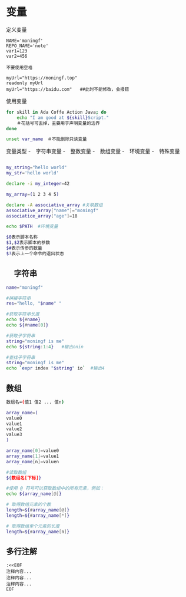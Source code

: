 # 变量

定义变量
```shell title:变量与只读变量
NAME='moningf'
REPO_NAME='note'
var1=123
var2=456

不要使用空格

myUrl="https://moningf.top"
readonly myUrl
myUrl="https://baidu.com"   ##此时不能修改，会报错
```


使用变量
```sh title:使用变量
for skill in Ada Coffe Action Java; do
	echo "I am good at ${skill}Script."
	＃花括号可去掉，主要用于声明变量的边界
done
```


```sh title:删除变量
unset var_name　＃不能删除只读变量
```



变量类型
-　字符串变量
-　整数变量
-　数组变量
-　环境变量
-　特殊变量
```sh title:变量类型演示

my_string="hello world"
my_str='hello world'

declare -i my_integer=42

my_array=(1 2 3 4 5)

declare -A associative_array #关联数组
associative_array["name"]="moningf"
associatice_array["age"]=18

echo $PATH  #环境变量

$0表示脚本名称
$1,$2表示脚本的参数
$#表示传参的数量
$?表示上一个命令的退出状态
```

## 　字符串

```sh title:
name="moningf"

#拼接字符串
res="hello, "$name" "

#获取字符串长度
echo ${#name} 
echo ${#name[0]}

#获取子字符串
string="moningf is me"
echo ${string:1:4}   #输出onin

#查找子字符串
string="moningf is me"
echo `expr index "$string" io`  #输出4

```

## 数组
```sh title:操作数组
数组名=(值1 值2 ... 值n)

array_name=(
value0
value1
value2
value3
)

array_name[0]=value0
array_name[1]=value1
array_name[n]=valuen

#读取数组
${数组名[下标]}

#使用 @ 符号可以获取数组中的所有元素，例如：
echo ${array_name[@]}

# 取得数组元素的个数
length=${#array_name[@]}
length=${#array_name[*]}

# 取得数组单个元素的长度
length=${#array_name[n]}
```

## 多行注解
```
:<<EOF
注释内容...
注释内容...
注释内容...
EOF
```